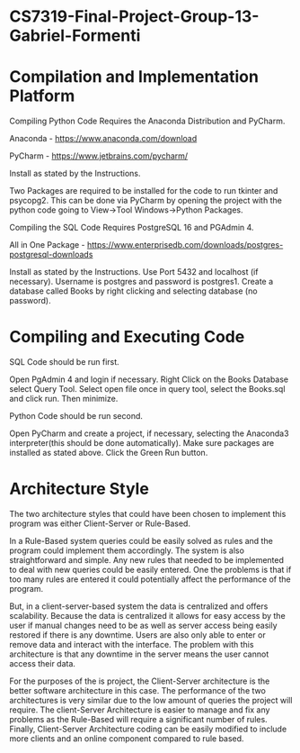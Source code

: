 # CS7319-Final-Project-Group-13-Gabriel-Formenti
# Compilation and Implementation Platform 
 Compiling Python Code Requires the Anaconda Distribution and PyCharm.
 
 Anaconda - https://www.anaconda.com/download
 
 PyCharm - https://www.jetbrains.com/pycharm/
 
 Install as stated by the Instructions.  
 
 Two Packages are required to be installed for the code to run tkinter and psycopg2. This can be done via PyCharm by opening the project with the python code going to View->Tool Windows->Python Packages. 
 
 Compiling the SQL Code Requires PostgreSQL 16 and PGAdmin 4.  
 
 All in One Package - https://www.enterprisedb.com/downloads/postgres-postgresql-downloads
 
 Install as stated by the Instructions. Use Port 5432 and localhost (if necessary). Username is postgres and password is postgres1. Create a database called Books by right clicking and selecting database (no password). 

# Compiling and Executing Code 
 SQL Code should be run first. 
 
 Open PgAdmin 4 and login if necessary. Right Click on the Books Database select Query Tool. Select open file once in query tool, select the Books.sql and click run. Then minimize.  
 
 Python Code should be run second. 
 
 Open PyCharm and create a project, if necessary, selecting the Anaconda3 interpreter(this should be done automatically). Make sure packages are installed as stated above. Click the Green Run button.  




# Architecture Style 

The two architecture styles that could have been chosen to implement this program was either Client-Server or Rule-Based.

In a Rule-Based system queries could be easily solved as rules and the program could implement them accordingly. The system is also straightforward and simple. Any new rules that needed to be implemented to deal with new queries could be easily entered. One the problems is that if too many rules are entered it could potentially affect the performance of the program.  
 
But, in a client-server-based system the data is centralized and offers scalability. Because the data is centralized it allows for easy access by the user if manual changes need to be as well as server access being easily restored if there is any downtime. Users are also only able to enter or remove data and interact with the interface. The problem with this architecture is that any downtime in the server means the user cannot access their data. 

For the purposes of the is project, the Client-Server architecture is the better software architecture in this case.  The performance of the two architectures is very similar due to the low amount of queries the project will require. The client-Server Architecture is easier to manage and fix any problems as the Rule-Based will require a significant number of rules. Finally, Client-Server Architecture coding can be easily modified to include more clients and an online component compared to rule based. 

